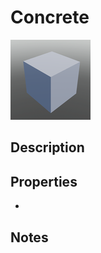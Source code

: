 # Concrete

![Concrete](../Cropped_Blocks/Terrain/Concrete.png)

## Description
<!-- Write a description for this block -->

## Properties
- <!-- List block properties here -->

## Notes
<!-- Any extra notes -->
